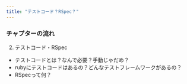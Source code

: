```yaml
---
title: "テストコード？RSpec？"
---
```

### チャプターの流れ
2. テストコード・RSpec
- テストコードとは？なんで必要？手動じゃだめ？
- rubyにテストコードはあるの？どんなテストフレームワークがあるの？
- RSpecって何？
